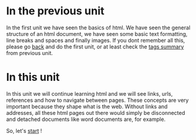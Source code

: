 # In the previous unit

In the first unit we have seen the basics of html. We have seen the general structure of an html document, we have seen some basic text formatting, line breaks and spaces and finally images. If you dont remember all this, please go [back](#) and do the first unit, or at least check the [tags summary](#) from previous unit.

# In this unit

In this unit we will continue learning html and we will see links, urls, references and how to navigate between pages. These concepts are very important because they shape what is the web. Without links and addresses, all these html pages out there would simply be disconnected and detached documents like word documents are, for example.

So, let's [start](#) !

